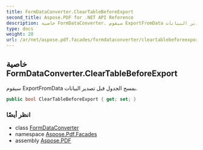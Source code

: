 ```yaml
---
title: FormDataConverter.ClearTableBeforeExport
second_title: Aspose.PDF for .NET API Reference
description: خاصية FormDataConverter. سيقوم ExportFromData بمسح الجدول قبل تصدير البيانات
type: docs
weight: 20
url: /ar/net/aspose.pdf.facades/formdataconverter/cleartablebeforeexport/
---
```

## خاصية FormDataConverter.ClearTableBeforeExport

سيقوم ExportFromData بمسح الجدول قبل تصدير البيانات.

```csharp
public bool ClearTableBeforeExport { get; set; }
```

### انظر أيضًا

* class [FormDataConverter](../)
* namespace [Aspose.Pdf.Facades](../../../aspose.pdf.facades/)
* assembly [Aspose.PDF](../../../)